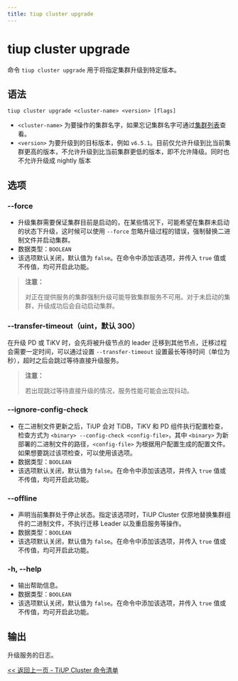 ```yaml
---
title: tiup cluster upgrade
---
```


# tiup cluster upgrade

命令 `tiup cluster upgrade` 用于将指定集群升级到特定版本。

## 语法

```shell
tiup cluster upgrade <cluster-name> <version> [flags]
```

- `<cluster-name>` 为要操作的集群名字，如果忘记集群名字可通过[集群列表](/tiup/tiup-component-cluster-list.md)查看。
- `<version>` 为要升级到的目标版本，例如 `v6.5.1`。目前仅允许升级到比当前集群更高的版本，不允许升级到比当前集群更低的版本，即不允许降级。同时也不允许升级成 nightly 版本

## 选项

### --force

- 升级集群需要保证集群目前是启动的，在某些情况下，可能希望在集群未启动的状态下升级，这时候可以使用 `--force` 忽略升级过程的错误，强制替换二进制文件并启动集群。
- 数据类型：`BOOLEAN`
- 该选项默认关闭，默认值为 `false`。在命令中添加该选项，并传入 `true` 值或不传值，均可开启此功能。

> **注意：**
> 
> 对正在提供服务的集群强制升级可能导致集群服务不可用。对于未启动的集群，升级成功后会自动启动集群。

### --transfer-timeout（uint，默认 300）

在升级 PD 或 TiKV 时，会先将被升级节点的 leader 迁移到其他节点，迁移过程会需要一定时间，可以通过设置 `--transfer-timeout` 设置最长等待时间（单位为秒），超时之后会跳过等待直接升级服务。

> **注意：**
>
> 若出现跳过等待直接升级的情况，服务性能可能会出现抖动。

### --ignore-config-check

- 在二进制文件更新之后，TiUP 会对 TiDB，TiKV 和 PD 组件执行配置检查，检查方式为 `<binary> --config-check <config-file>`，其中 `<binary>` 为新部署的二进制文件的路径，`<config-file>` 为根据用户配置生成的配置文件。如果想要跳过该项检查，可以使用该选项。
- 数据类型：`BOOLEAN`
- 该选项默认关闭，默认值为 `false`。在命令中添加该选项，并传入 `true` 值或不传值，均可开启此功能。

### --offline

- 声明当前集群处于停止状态。指定该选项时，TiUP Cluster 仅原地替换集群组件的二进制文件，不执行迁移 Leader 以及重启服务等操作。
- 数据类型：`BOOLEAN`
- 该选项默认关闭，默认值为 `false`。在命令中添加该选项，并传入 `true` 值或不传值，均可开启此功能。

### -h, --help

- 输出帮助信息。
- 数据类型：`BOOLEAN`
- 该选项默认关闭，默认值为 `false`。在命令中添加该选项，并传入 `true` 值或不传值，均可开启此功能。

## 输出

升级服务的日志。

[<< 返回上一页 - TiUP Cluster 命令清单](/tiup/tiup-component-cluster.md#命令清单)